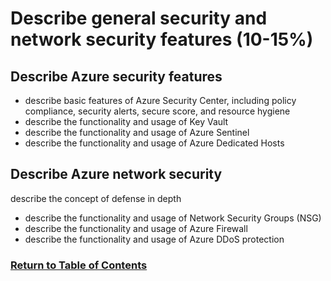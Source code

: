 # Describe general security and network security features (10-15%)

## Describe Azure security features
* describe basic features of Azure Security Center, including policy compliance, security
alerts, secure score, and resource hygiene
* describe the functionality and usage of Key Vault
* describe the functionality and usage of Azure Sentinel
* describe the functionality and usage of Azure Dedicated Hosts

## Describe Azure network security
describe the concept of defense in depth
* describe the functionality and usage of Network Security Groups (NSG)
* describe the functionality and usage of Azure Firewall
* describe the functionality and usage of Azure DDoS protection

### [Return to Table of Contents](README.md)